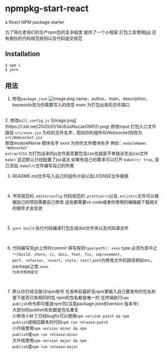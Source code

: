 # npmpkg-start-react
a React NPM package starter

为了简化老哥们的生产npm包的复杂程度
提供了一个小框架 打包工具使用[bili](https://github.com/egoist/bili)
还有相应的代码规范规则以及代码提交规范

## Installation

```
$ npm i
$ yarn 
```
## 用法

1. 修改<code>package.json</code>
![image.png](https://i.loli.net/2020/01/14/x8qdDzh6C1HfME4.png)
name，author，main，description，keywords改为你需要写入的信息
main 为打包出来的文件路口
<br>
2. 修改<code>bill.config.js</code>
![image.png](https://i.loli.net/2020/01/14/dUuiNszJeOf4PZr.png)
修改input 打包入口文件路径 <code>src/xxxx.jsx</code> 为你的文件名字，假如你的组件叫Websocket则改为<code>src/Websocket.jsx</code><br>
修改moduleName 模块名字 xxxx 为你的文件模块名字 例如：<code>moduleName: 'Websocket'</code><br>
<code>extractCSS</code> 为打包出来的js文件是否要包含css也就是不单独派生出css文件<br>
<code>babel</code> 这边默认已经配置了jsx语法 如果有自己的需求可以打开 <code>babelrc: true</code>, 自己添加<code>.babelrc</code>文件编写自己的所需
<br>

3. README.md文件写入自己的组件介绍以及LICENSE文件替换
<br>

4. 书写规范的<code>.editorconfig</code> 代码规范的<code>.prettierrc</code>以及<code>.eslintrc</code>文件可以根据自己的项目需要自己修改 这些都需要vs code或者你使用的编辑器下载相关的插件才会生效
<br>

5. <code>yarn build</code> 执行代码编译打包生成dist文件夹以及代码源文件
<br>

6. 代码编写完git上传时commit 填写规则<code>type(path): xxxx</code>
type 必须为其中之一<code>[build, chore, ci, docs, feat, fix, improvement, perf, refactor, revert, style, test]</code>
<code>path</code>为修改文件的路径例如src，package之类
<code>xxxx 为本次修改提交</code>
<br>

7. 默认你已经注册过npm账号 在发布前最好去npm里输入自己要发布的包名检查下是否已有相同的包 npm的包名都是唯一的 在终端执行<code>npm publish</code>命令即可推送npm包(注意package.json的version 版本号)<br>
大部分的publish失败都是包名重复<br>
小修改小补丁已经bugfix可以使用<code>npm version patch && npm publish</code>或相应脚本的代码<code>npm run release:patch</code><br>
小升级使用<code>npm version minor && npm publish</code>或<code>npm run release:minor</code><br>
大升级使用<code>npm version major && npm publish</code>或<code>npm run release:major</code>


